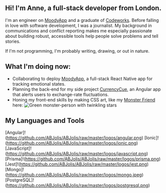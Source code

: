 ## Hi! I'm Anne, a full-stack developer from London.

I'm an engineer on [MoodyApp](https://github.com/BOUNCE8/MoodyApp/blob/development/README.md) and a graduate of [Codeworks](https://github.com/codeworks/). Before falling in love with software development, I was a journalist. My background in communications and conflict reporting makes me especially passionate about building robust, accessible tools help people solve problems and tell stories.

If I'm not programming, I'm probably writing, drawing, or out in nature.

## What I'm doing now:
- Collaborating to deploy [MoodyApp](https://github.com/BOUNCE8/MoodyApp/blob/development/README.md), a full-stack React Native app for tracking emotional states.
- Planning the back-end for my side project [CurrencyCue](https://github.com/ABJolis/currency_cue#readme), an Angular app that alerts users to exchange-rate fluctuations.
- Honing my front-end skills by making CSS art, like my [Monster Friend](https://github.com/ABJolis/monsterfriends) here:
![Green monster-person with twinkling stars](https://github.com/ABJolis/MyReadMe/raw/master/GreenManGif.gif)

## My Languages and Tools
[Angular]!(https://github.com/ABJolis/ABJolis/raw/master/logos/angular.png)
[Ionic]!(https://github.com/ABJolis/ABJolis/raw/master/logos/ionic.png)
[JavaScript]!(https://github.com/ABJolis/ABJolis/raw/master/logos/javascript.png)
[Prisma]!(https://github.com/ABJolis/ABJolis/raw/master/logos/prisma.png)
[Jest]!(https://github.com/ABJolis/ABJolis/raw/master/logos/jest.png)
[Mongo]!(https://github.com/ABJolis/ABJolis/raw/master/logos/mongo.jpeg)
[PostgreSQL]!(https://github.com/ABJolis/ABJolis/raw/master/logos/postgresql.png)
